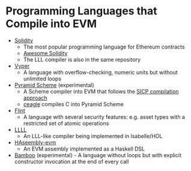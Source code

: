 # Programming Languages that Compile into EVM



* [Solidity](https://github.com/ethereum/solidity)
  * The most popular programming language for Ethereum contracts
  * [Awesome Solidity](https://github.com/bkrem/awesome-solidity)
  * The LLL compiler is also in the same repository
* [Vyper](https://github.com/ethereum/vyper)
  * A language with overflow-checking, numeric units but without unlimited loops
* [Pyramid Scheme](https://github.com/MichaelBurge/pyramid-scheme) \(experimental\)
  * A Scheme compiler into EVM that follows the [SICP compilation approach](https://mitpress.mit.edu/sicp/full-text/book/book-Z-H-35.html#%_sec_5.5)
  * [ceagle](https://github.com/MichaelBurge/ceagle) compiles C into Pyramid Scheme
* [Flint](https://github.com/franklinsch/flint)
  * A language with several security features: e.g. asset types with a restricted set of atomic operations
* [LLLL](https://github.com/mmalvarez/eth-isabelle/blob/master/example/LLLL.thy)
  * An LLL-like compiler being implemented in Isabelle/HOL
* [HAseembly-evm](https://github.com/takenobu-hs/haskell-ethereum-assembly)
  * An EVM assembly implemented as a Haskell DSL
* [Bamboo](https://github.com/pirapira/bamboo) \(experimental\)    - A language without loops but with explicit constructor invocation at the end of every call

